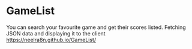 # GameList
You can search your favourite game and get their scores listed. Fetching JSON data and displaying it to the client
https://neelra8n.github.io/GameList/
